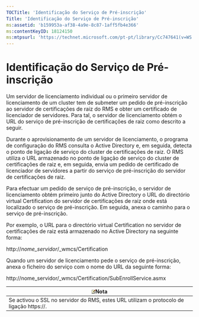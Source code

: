 ```yaml
---
TOCTitle: 'Identificação do Serviço de Pré-inscrição'
Title: 'Identificação do Serviço de Pré-inscrição'
ms:assetid: 'b159953a-af38-4a9e-8c87-1aff5fb4e366'
ms:contentKeyID: 18124150
ms:mtpsurl: 'https://technet.microsoft.com/pt-pt/library/Cc747641(v=WS.10)'
---
```


Identificação do Serviço de Pré-inscrição
=========================================

Um servidor de licenciamento individual ou o primeiro servidor de licenciamento de um cluster tem de submeter um pedido de pré-inscrição ao servidor de certificações de raiz do RMS e obter um certificado de licenciador de servidores. Para tal, o servidor de licenciamento obtém o URL do serviço de pré-inscrição de certificações de raiz como descrito a seguir.

Durante o aprovisionamento de um servidor de licenciamento, o programa de configuração do RMS consulta o Active Directory e, em seguida, detecta o ponto de ligação de serviço do cluster de certificações de raiz. O RMS utiliza o URL armazenado no ponto de ligação de serviço do cluster de certificações de raiz e, em seguida, envia um pedido de certificado de licenciador de servidores a partir do serviço de pré-inscrição do servidor de certificações de raiz.

Para efectuar um pedido de serviço de pré-inscrição, o servidor de licenciamento obtém primeiro junto do Active Directory o URL do directório virtual Certification do servidor de certificações de raiz onde está localizado o serviço de pré-inscrição. Em seguida, anexa o caminho para o serviço de pré-inscrição.

Por exemplo, o URL para o directório virtual Certification no servidor de certificações de raiz está armazenado no Active Directory na seguinte forma:

http://*nome\_servidor*/\_wmcs/Certification

Quando um servidor de licenciamento pede o serviço de pré-inscrição, anexa o ficheiro do serviço com o nome do URL da seguinte forma:

http://nome\_servidor/\_wmcs/Certification/SubEnrollService.asmx

| ![](/security-updates/images/Cc747641.note(WS.10).gif)Nota                    |
|------------------------------------------------------------------------------------------|
| Se activou o SSL no servidor do RMS, estes URL utilizam o protocolo de ligação https://. |
